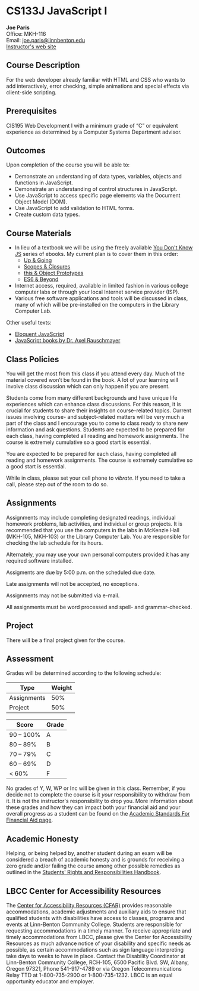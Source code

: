 # CS133J JavaScript I

**Joe Paris**  
Office: MKH-116  
Email: joe.paris@linnbenton.edu  
[Instructor's web site](http://cf.linnbenton.edu/bcs/cs/parisj/web.cfm?pgID=3428)

## Course Description

For the web developer already familiar with HTML and CSS who wants to add interactively, error checking, simple animations and special effects via client-side scripting. 

## Prerequisites

CIS195 Web Development I with a minimum grade of “C” or equivalent experience as determined by a Computer Systems Department advisor.

## Outcomes

Upon completion of the course you will be able to:

*	Demonstrate an understanding of data types, variables, objects and functions in JavaScript. 
*	Demonstrate an understanding of control structures in JavaScript. 
*	Use JavaScript to access specific page elements via the Document Object Model (DOM).
*	Use JavaScript to add validation to HTML forms. 
*	Create custom data types.

## Course Materials

* In lieu of a textbook we will be using the freely available [You Don't Know JS](https://github.com/getify/You-Dont-Know-JS) series of ebooks. My current plan is to cover them in this order:
    * [Up & Going](https://github.com/getify/You-Dont-Know-JS/tree/master/up%20%26%20going)
    * [Scopes & Closures](https://github.com/getify/You-Dont-Know-JS/tree/master/scope%20%26%20closures)
    * [this & Object Prototypes](https://github.com/getify/You-Dont-Know-JS/tree/master/this%20%26%20object%20prototypes)
    * [ES6 & Beyond](https://github.com/getify/You-Dont-Know-JS/tree/master/es6%20%26%20beyond)
* Internet access, required, available in limited fashion in various college computer labs or through your local Internet service provider (ISP).
* Various free software applications and tools will be discussed in class, many of which will be pre-installed on the computers in the Library Computer Lab. 

Other useful texts:
  * [Eloquent JavaScript](http://eloquentjavascript.net/)
  * [JavaScript books by Dr. Axel Rauschmayer](http://exploringjs.com/)

## Class Policies

You will get the most from this class if you attend every day. Much of the material covered won’t be found in the book. A lot of your learning will involve class discussion which can only happen if you are present. 

Students come from many different backgrounds and have unique life experiences which can enhance class discussions. For this reason, it is crucial for students to share their insights on course-related topics. Current issues involving course- and subject-related matters will be very much a part of the class and I encourage you to come to class ready to share new information and ask questions. Students are expected to be prepared for each class, having completed all reading and homework assignments. The course is extremely cumulative so a good start is essential.

You are expected to be prepared for each class, having completed all reading and homework assignments. The course is extremely cumulative so a good start is essential.

While in class, please set your cell phone to *vibrate*. If you need to take a call, please step out of the room to do so. 

## Assignments

Assignments may include completing designated readings, individual homework problems, lab activities, and individual or group projects.
It is recommended that you use the computers in the labs in McKenzie Hall (MKH-105, MKH-103) or the Library Computer Lab. You are responsible for checking the lab schedule for its hours.

Alternately, you may use your own personal computers provided it has any required software installed.

Assigments are due by 5:00 p.m. on the scheduled due date.

Late assignments will not be accepted, no exceptions.

Assignments may not be submitted via e-mail.

All assignments must be word processed and spell- and grammar-checked.

## Project 

There will be a final project given for the course.

## Assessment

Grades will be determined according to the following schedule:

Type | Weight
---- | -------
Assignments | 50%
Project | 50%

| Score | Grade |
| ----- | ----- |
| 90 – 100% | A |
| 80 – 89% | B |
| 70 – 79% | C |
| 60 – 69% | D |
| < 60% | F |

No grades of Y, W, WP or Inc will be given in this class. Remember, if you decide not to complete the course is it *your* responsibility to withdraw from it. It is not the instructor's responsibility to drop you. More information about these grades and how they can impact both your financial aid and your overall progress as a student can be found on the [Academic Standards For Financial Aid page](http://www.linnbenton.edu/current-students/money-matters/financial-aid/academic-standards-for-financial-aid/academic-standards-for-financial-aid-continued).

## Academic Honesty

Helping, or being helped by, another student during an exam will be considered a breach of academic honesty and is grounds for receiving a zero grade and/or failing the course among other possible remedies as outlined in the [Students' Rights and Responsibilities Handbook](https://www.linnbenton.edu/current-students/administration-information/policies/students-rights-responsibilities-and-conduct).

## LBCC Center for Accessibility Resources

The [Center for Accessibility Resources (CFAR)](https://linnbenton.edu/cfar) provides reasonable accommodations, academic adjustments and auxiliary aids to ensure that qualified students with disabilities have access to classes, programs and events at Linn-Benton Community College. Students are responsible for requesting accommodations in a timely manner. To receive appropriate and timely accommodations from LBCC, please give the Center for Accessibility Resources as much advance notice of your disability and specific needs as possible, as certain accommodations such as sign language interpreting take days to weeks to have in place. Contact the Disability Coordinator at Linn-Benton Community College, RCH-105, 6500 Pacific Blvd. SW, Albany, Oregon 97321, Phone 541-917-4789 or via Oregon Telecommunications Relay TTD at 1-800-735-2900 or 1-800-735-1232. LBCC is an equal opportunity educator and employer.
